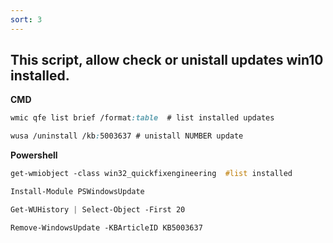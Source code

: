 ```yaml
---
sort: 3
---
```


## This script, allow check or unistall updates win10 installed.

**CMD**
```scss
wmic qfe list brief /format:table  # list installed updates 

wusa /uninstall /kb:5003637 # unistall NUMBER update
```

**Powershell**
```scss
get-wmiobject -class win32_quickfixengineering  #list installed

Install-Module PSWindowsUpdate

Get-WUHistory | Select-Object -First 20

Remove-WindowsUpdate -KBArticleID KB5003637
```

